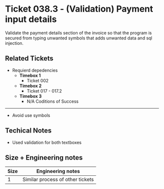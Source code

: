 Ticket 038.3 - (Validation) Payment input details
=======================
Validate the payment details section of the invoice so that the program is secured from typing unwanted symbols that adds unwanted data and sql injection. 


Related Tickets
---------------

* Requierd depedencies
    * **Timebox 1**
        * Ticket 002
    * **Timebox 2**
        * Ticket 017 - 017.2
    * **Timebox 3**
        * N/A
Coditions of Success
--------------------

* Avoid use symbols

Techical Notes
--------------
* Used validation for both textboxes

Size + Engineering notes
----------------------
| Size | Engineering notes | 
| -------- | -------- |
| 1  | Similar process of other tickets | 
